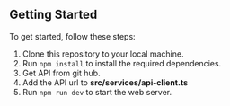 ## Getting Started

To get started, follow these steps:

1. Clone this repository to your local machine.
2. Run `npm install` to install the required dependencies.
3. Get API from git hub.
4. Add the API url to **src/services/api-client.ts**
5. Run `npm run dev` to start the web server.
